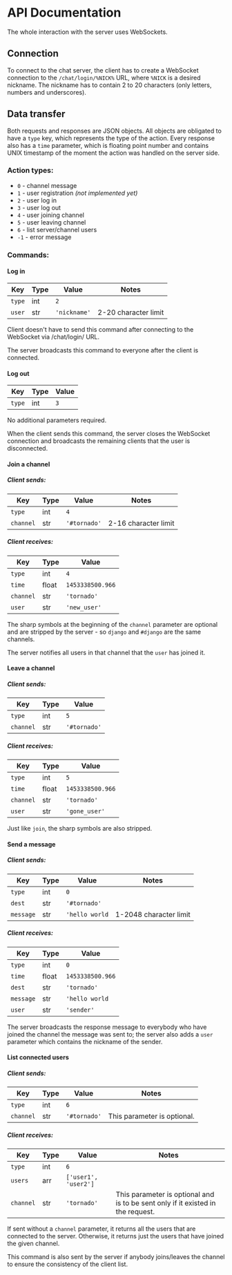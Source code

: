 # API Documentation

The whole interaction with the server uses WebSockets.

## Connection

To connect to the chat server, the client has to create a WebSocket connection to the `/chat/login/%NICK%` URL, where `%NICK` is a desired nickname.
The nickname has to contain 2 to 20 characters (only letters, numbers and underscores).

## Data transfer

Both requests and responses are JSON objects. All objects are obligated to have a `type` key, which represents the type of the action.
Every response also has a `time` parameter, which is floating point number and contains UNIX timestamp of the moment the action was handled on the server side.

### Action types:

 - `0` - channel message
 - `1` - user registration _(not implemented yet)_
 - `2` - user log in
 - `3` - user log out
 - `4` - user joining channel
 - `5` - user leaving channel
 - `6` - list server/channel users
 - `-1` - error message

### Commands:

#### Log in

Key         | Type | Value        | Notes
----------- | ---- | ------------ | -----
`type`      | int  | `2`          |
`user`      | str  | `'nickname'` | 2-20 character limit

Client doesn't have to send this command after connecting to the WebSocket via /chat/login/<nickname> URL.

The server broadcasts this command to everyone after the client is connected.

#### Log out

Key         | Type | Value
----------- | ---- | -----
`type`      | int  | `3`

No additional parameters required. 

When the client sends this command, the server closes the WebSocket connection and broadcasts the remaining clients that the user is disconnected.

#### Join a channel

##### Client sends:

Key         | Type | Value        | Notes
----------- | ---- | ------------ | -----
`type`      | int  | `4`          |
`channel`   | str  | `'#tornado'` | 2-16 character limit

##### Client receives:

Key         | Type  | Value
----------- | ----- | -----
`type`      | int   | `4`
`time`      | float | `1453338500.966`
`channel`   | str   | `'tornado'`
`user`      | str   | `'new_user'`

The sharp symbols at the beginning of the `channel` parameter are optional and are stripped by the server - so `django` and `#django` are the same channels.

The server notifies all users in that channel that the `user` has joined it.

#### Leave a channel

##### Client sends:

Key         | Type | Value
----------- | ---- | -----
`type`      | int  | `5`
`channel`   | str  | `'#tornado'`

##### Client receives:

Key         | Type  | Value
----------- | ----- | -----
`type`      | int   | `5`
`time`      | float | `1453338500.966`
`channel`   | str   | `'tornado'`
`user`      | str   | `'gone_user'`

Just like `join`, the sharp symbols are also stripped.

#### Send a message

##### Client sends:

Key         | Type | Value           | Notes
----------- | ---- | --------------- | -----
`type`      | int  | `0`             |
`dest`      | str  | `'#tornado'`    |
`message`   | str  | `'hello world`  | 1-2048 character limit

##### Client receives:

Key         | Type  | Value
----------- | ----- | -----
`type`      | int   | `0`
`time`      | float | `1453338500.966`
`dest`      | str   | `'tornado'`
`message`   | str   | `'hello world`
`user`      | str   | `'sender'`

The server broadcasts the response message to everybody who have joined the channel the message was sent to; the server also adds a `user` parameter which contains the nickname of the sender.

#### List connected users

##### Client sends:

Key         | Type | Value        | Notes
----------- | ---- | ------------ | -----
`type`      | int  | `6`          |
`channel`   | str  | `'#tornado'` | This parameter is optional.

##### Client receives:

Key         | Type | Value                | Notes
----------- | ---- | -------------------- | -----
`type`      | int  | `6`                  |
`users`     | arr  | `['user1', 'user2']` |
`channel`   | str  | `'tornado'`          | This parameter is optional and is to be sent only if it existed in the request.

If sent without a `channel` parameter, it returns all the users that are connected to the server.
Otherwise, it returns just the users that have joined the given channel.

This command is also sent by the server if anybody joins/leaves the channel to ensure the consistency of the client list.

